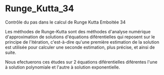 # Runge_Kutta_34
Contrôle du pas dans le calcul de Runge Kutta Emboitée 34

Les méthodes de Runge-Kutta sont des méthodes d'analyse numérique d'approximation de solutions d'équations diférentielles qui reposent sur le principe de l'itération, c'est-à-dire qu'une première estimation de la solution est utilisée pour calculer une seconde estimation, plus précise, et ainsi de suite.

Nous efectuerons ces études sur 2 équations diférentielles diférentes l'une à solution polynomiale et l'autre à solution exponentielle.
